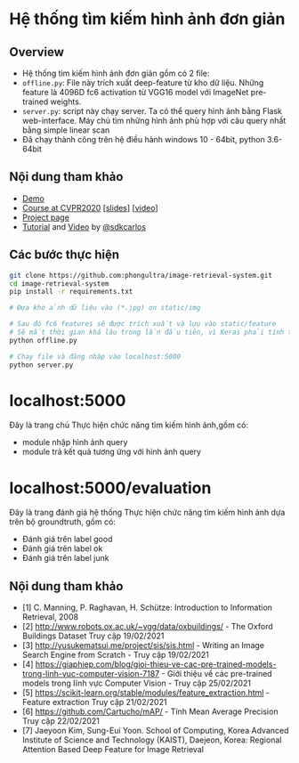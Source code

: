 # Hệ thống tìm kiếm hình ảnh đơn giản

## Overview
- Hệ thống tìm kiếm hình ảnh đơn giản gồm có 2 file:
- `offline.py`: File này trích xuất deep-feature từ kho dữ liệu. Những feature là 4096D fc6 activation từ VGG16 model với ImageNet pre-trained weights.
- `server.py`:  script này chạy server. Ta có thể query hình ảnh bằng Flask web-interface. Máy chủ tìm những hình ảnh phù hợp với câu query nhất bằng simple linear scan
- Đã chạy thành công trên hệ điều hành windows 10 - 64bit, python 3.6-64bit

## Nội dung tham khảo
- [Demo](http://www.simple-image-search.xyz/)
- [Course at CVPR2020](https://matsui528.github.io/cvpr2020_tutorial_retrieval/) [[slides](https://speakerdeck.com/matsui_528/cvpr20-tutorial-live-coding-demo-to-implement-an-image-search-engine-from-scratch)] [[video](https://www.youtube.com/watch?v=M0Y9_vBmYXU)]
- [Project page](http://yusukematsui.me/project/sis/sis.html)
- [Tutorial](https://ourcodeworld.com/articles/read/981/how-to-implement-an-image-search-engine-using-keras-tensorflow-with-python-3-in-ubuntu-18-04) and [Video](https://www.youtube.com/watch?v=Htu7b8PUyRg) by [@sdkcarlos](https://github.com/sdkcarlos)

## Các bước thực hiện
```bash
git clone https://github.com:phongultra/image-retrieval-system.git
cd image-retrieval-system
pip install -r requirements.txt

# Đưa kho ảnh dữ liệu vào (*.jpg) on static/img

# Sau đó fc6 features sẽ được trích xuất và lưu vào static/feature
# Sẽ mất thời gian khá lâu trong lần đầu tiên, vì Keras phải tính trọng số VGG
python offline.py

# Chạy file và đăng nhập vào localhost:5000
python server.py
```
# localhost:5000
Đây là trang chủ
Thực hiện chức năng tìm kiếm hình ảnh,gồm có:
- module nhập hình ảnh query
- module trả kết quả tương ứng với hình ảnh query

# localhost:5000/evaluation
Đây là trang đánh giá hệ thống
Thực hiện chức năng tìm kiếm hình ảnh dựa trên bộ groundtruth, gồm có:
- Đánh giá trên label good
- Đánh giá trên label ok
- Đánh giá trên label junk

## Nội dung tham khảo
- [1] C. Manning, P. Raghavan, H. Schütze: Introduction to Information Retrieval, 2008
- [2] http://www.robots.ox.ac.uk/~vgg/data/oxbuildings/  -  The Oxford Buildings Dataset
Truy cập 19/02/2021
- [3] http://yusukematsui.me/project/sis/sis.html - Writing an Image Search Engine from Scratch - Truy cập 19/02/2021
- [4] https://giaphiep.com/blog/gioi-thieu-ve-cac-pre-trained-models-trong-linh-vuc-computer-vision-7187 - Giới thiệu về các pre-trained models trong lĩnh vực Computer Vision - Truy cập 25/02/2021
- [5] https://scikit-learn.org/stable/modules/feature_extraction.html  - Feature extraction
Truy cập 21/02/2021
- [6] https://github.com/Cartucho/mAP/   - Tính Mean Average Precision
Truy cập 22/02/2021
- [7] Jaeyoon Kim, Sung-Eui Yoon. School of Computing, Korea Advanced Institute of Science and Technology (KAIST), Daejeon, Korea: Regional Attention Based Deep Feature for Image Retrieval
